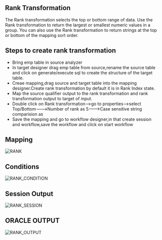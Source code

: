 ## Rank Transformation
The Rank transformation selects the top or bottom range of data. Use the Rank transformation to return the largest or smallest numeric values in a group. You can also use the Rank transformation to return strings at the top or bottom of the mapping sort order.

## Steps to create rank transformation
* Bring emp table in source analyzer
* In target designer drag emp table from source,rename the source table and click on generate/execute sql to create the structure of the target table.
* Creae mapping,drag source and target table into the mapping designer.Create rank transformation by default it is in Rank Index state.
* Map the source qualifier output to the rank transformation and rank transformation output to target of input.
* Double click on Rank transformation-->go to properties-->select Top/Bottom--->Number of rank as 5--->Case sensitive string comparision as
* Save the mapping and go to workflow designer,in that create session and workflow,save the workflow and click on start workflow

## Mapping
![RANK](https://user-images.githubusercontent.com/98802184/236690537-ba96bcb6-0603-415f-a3ed-2aee540dbdfd.PNG)

## Conditions
![RANK_CONDITION](https://user-images.githubusercontent.com/98802184/236690589-aad8dfe5-9058-4faa-88d1-788381e6a743.PNG)

## Session Output
![RANK_SESSION](https://user-images.githubusercontent.com/98802184/236690645-0c685857-2b6c-400e-9cc8-b869800381e3.PNG)

## ORACLE OUTPUT
![RANK_OUTPUT](https://user-images.githubusercontent.com/98802184/236690656-d8b08c60-b3e9-4cd4-a9c4-20e3bea6ba46.PNG)



